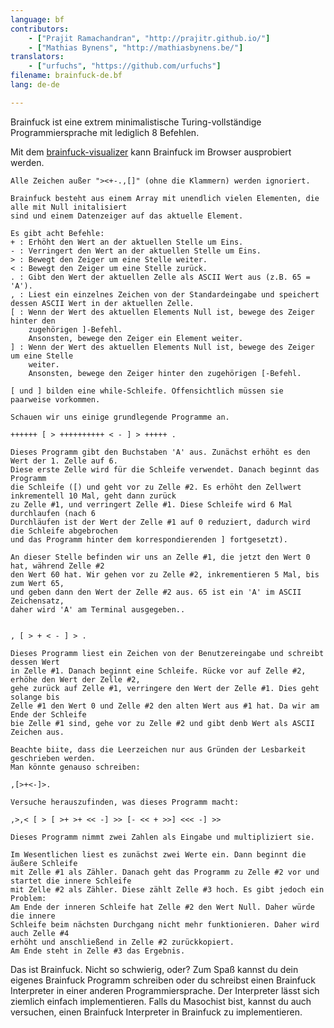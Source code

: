 ```yaml
---
language: bf
contributors:
    - ["Prajit Ramachandran", "http://prajitr.github.io/"]
    - ["Mathias Bynens", "http://mathiasbynens.be/"]
translators:
    - ["urfuchs", "https://github.com/urfuchs"]
filename: brainfuck-de.bf
lang: de-de

---
```


Brainfuck ist eine extrem minimalistische Turing-vollständige Programmiersprache
mit lediglich 8 Befehlen.

Mit dem [brainfuck-visualizer](http://fatiherikli.github.io/brainfuck-visualizer/) kann
Brainfuck im Browser ausprobiert werden.

```
Alle Zeichen außer "><+-.,[]" (ohne die Klammern) werden ignoriert.

Brainfuck besteht aus einem Array mit unendlich vielen Elementen, die alle mit Null initalisiert
sind und einem Datenzeiger auf das aktuelle Element.

Es gibt acht Befehle:
+ : Erhöht den Wert an der aktuellen Stelle um Eins.
- : Verringert den Wert an der aktuellen Stelle um Eins.
> : Bewegt den Zeiger um eine Stelle weiter.
< : Bewegt den Zeiger um eine Stelle zurück.
. : Gibt den Wert der aktuellen Zelle als ASCII Wert aus (z.B. 65 = 'A').
, : Liest ein einzelnes Zeichen von der Standardeingabe und speichert dessen ASCII Wert in der aktuellen Zelle.
[ : Wenn der Wert des aktuellen Elements Null ist, bewege des Zeiger hinter den
    zugehörigen ]-Befehl.
    Ansonsten, bewege den Zeiger ein Element weiter.
] : Wenn der Wert des aktuellen Elements Null ist, bewege des Zeiger um eine Stelle
    weiter.
    Ansonsten, bewege den Zeiger hinter den zugehörigen [-Befehl.

[ und ] bilden eine while-Schleife. Offensichtlich müssen sie paarweise vorkommen.

Schauen wir uns einige grundlegende Programme an.

++++++ [ > ++++++++++ < - ] > +++++ .

Dieses Programm gibt den Buchstaben 'A' aus. Zunächst erhöht es den Wert der 1. Zelle auf 6.
Diese erste Zelle wird für die Schleife verwendet. Danach beginnt das Programm
die Schleife ([) und geht vor zu Zelle #2. Es erhöht den Zellwert inkrementell 10 Mal, geht dann zurück
zu Zelle #1, und verringert Zelle #1. Diese Schleife wird 6 Mal durchlaufen (nach 6
Durchläufen ist der Wert der Zelle #1 auf 0 reduziert, dadurch wird die Schleife abgebrochen
und das Programm hinter dem korrespondierenden ] fortgesetzt).

An dieser Stelle befinden wir uns an Zelle #1, die jetzt den Wert 0 hat, während Zelle #2
den Wert 60 hat. Wir gehen vor zu Zelle #2, inkrementieren 5 Mal, bis zum Wert 65,
und geben dann den Wert der Zelle #2 aus. 65 ist ein 'A' im ASCII Zeichensatz,
daher wird 'A' am Terminal ausgegeben..


, [ > + < - ] > .

Dieses Programm liest ein Zeichen von der Benutzereingabe und schreibt dessen Wert
in Zelle #1. Danach beginnt eine Schleife. Rücke vor auf Zelle #2, erhöhe den Wert der Zelle #2,
gehe zurück auf Zelle #1, verringere den Wert der Zelle #1. Dies geht solange bis
Zelle #1 den Wert 0 und Zelle #2 den alten Wert aus #1 hat. Da wir am Ende der Schleife
bie Zelle #1 sind, gehe vor zu Zelle #2 und gibt denb Wert als ASCII Zeichen aus.

Beachte biite, dass die Leerzeichen nur aus Gründen der Lesbarkeit geschrieben werden.
Man könnte genauso schreiben:

,[>+<-]>.

Versuche herauszufinden, was dieses Programm macht:

,>,< [ > [ >+ >+ << -] >> [- << + >>] <<< -] >>

Dieses Programm nimmt zwei Zahlen als Eingabe und multipliziert sie.

Im Wesentlichen liest es zunächst zwei Werte ein. Dann beginnt die äußere Schleife
mit Zelle #1 als Zähler. Danach geht das Programm zu Zelle #2 vor und startet die innere Schleife
mit Zelle #2 als Zähler. Diese zählt Zelle #3 hoch. Es gibt jedoch ein Problem:
Am Ende der inneren Schleife hat Zelle #2 den Wert Null. Daher würde die innere
Schleife beim nächsten Durchgang nicht mehr funktionieren. Daher wird auch Zelle #4
erhöht und anschließend in Zelle #2 zurückkopiert.
Am Ende steht in Zelle #3 das Ergebnis.
```

Das ist Brainfuck. Nicht so schwierig, oder? Zum Spaß kannst du dein eigenes Brainfuck
Programm schreiben oder du schreibst einen Brainfuck Interpreter in einer anderen
Programmiersprache. Der Interpreter lässt sich ziemlich einfach implementieren.
Falls du Masochist bist, kannst du auch versuchen, einen Brainfuck Interpreter in Brainfuck zu implementieren.
